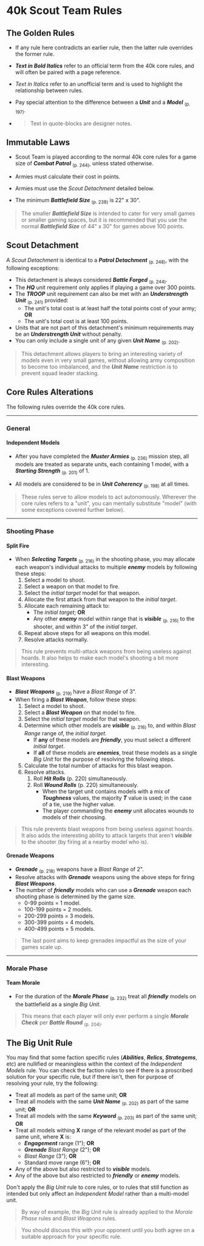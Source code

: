 # 40k Scout Team Rules

## The Golden Rules

- If any rule here contradicts an earlier rule, then the latter rule overrides the former rule.

- ***Text in Bold Italics*** refer to an official term from the 40k core rules, and will often be paired with a page reference.

- *Text in Italics* refer to an unofficial term and is used to highlight the relationship between rules.

- Pay special attention to the difference between a ***Unit*** and a ***Model*** <sub>(p. 197)</sub>.

- > Text in quote-blocks are designer notes.

## Immutable Laws

- Scout Team is played according to the normal 40k core rules for a game size of ***Combat Patrol*** <sub>(p. 244)</sub>, unless stated otherwise.

- Armies must calculate their cost in points.

- Armies must use the *Scout Detachment* detailed below.

- The minimum ***Battlefield Size*** <sub>(p. 238)</sub> is 22" x 30".

> The smaller ***Battlefield Size*** is intended to cater for very small games or smaller gaming spaces, but it is recommended that you use the normal ***Battlefield Size*** of 44" x 30" for games above 100 points.

## Scout Detachment

A *Scout Detachment* is identical to a ***Patrol Detachment*** <sub>(p. 248)</sub>, with the following exceptions:

- This detachment is always considered ***Battle Forged*** <sub>(p. 244)</sub>.
- The ***HQ*** unit requirement only applies if playing a game over 300 points.
- The ***TROOP*** unit requirement can also be met with an ***Understrength Unit*** <sub>(p. 241)</sub> provided:
	- The unit's total cost is at least half the total points cost of your army; **OR**
	- The unit's total cost is at least 100 points.
- Units that are not part of this detachment's minimum requirements may be an ***Understrength Unit*** without penalty.
- You can only include a single unit of any given ***Unit Name*** <sub>(p. 202)</sub>.

> This detachment allows players to bring an interesting variety of models even in very small games, without allowing army composition to become too imbalanced, and the ***Unit Name*** restriction is to prevent squad leader stacking.

## Core Rules Alterations

The following rules override the 40k core rules.

---

### General

#### Independent Models

- After you have completed the ***Muster Armies*** <sub>(p. 236)</sub> mission step, all models are treated as separate units, each containing 1 model, with a ***Starting Strength*** <sub>(p. 201)</sub> of 1.

- All models are considered to be in ***Unit Coherency*** <sub>(p. 198)</sub> at all times.

> These rules serve to allow models to act autonomously. Wherever the core rules refers to a "unit", you can mentally substitute "model" (with some exceptions covered further below).

---

### Shooting Phase

#### Split Fire

- When ***Selecting Targets*** <sub>(p. 216)</sub> in the shooting phase, you may allocate each weapon's individual attacks to multiple ***enemy*** models by following these steps:
    1. Select a model to shoot.
    1. Select a weapon on that model to fire.
    1. Select the *initial target* model for that weapon.
    1. Allocate the first attack from that weapon to the *initial target*.
    1. Allocate each remaining attack to:
        - The *initial target*; **OR**
        - Any other ***enemy*** model within range that is ***visible*** <sub>(p. 216)</sub> to the shooter, and within 3" of the *initial target*.
    1. Repeat above steps for all weapons on this model.
    1. Resolve attacks normally.

> This rule prevents multi-attack weapons from being useless against hoards. It also helps to make each model's shooting a bit more interesting.

#### Blast Weapons

- ***Blast Weapons*** <sub>(p. 219)</sub> have a *Blast Range* of 3".
- When firing a ***Blast Weapon***, follow these steps:
    1. Select a model to shoot.
    1. Select a ***Blast Weapon*** on that model to fire.
    1. Select the *initial target* model for that weapon.
    1. Determine which other models are ***visible*** <sub>(p. 216)</sub> to, and within *Blast Range* range of, the *initial target*.
        - If **any** of these models are ***friendly***, you must select a different *initial target*.
        - If **all** of these models are ***enemies***, treat these models as a single *Big Unit* for the purpose of resolving the following steps.
    1. Calculate the total number of attacks for this blast weapon.
    1. Resolve attacks.
        1. Roll ***Hit Rolls*** (p. 220) simultaneously.
        1. Roll ***Wound Rolls*** (p. 220) simultaneously.
            - When the target unit contains models with a mix of ***Toughness*** values, the majority ***T*** value is used; in the case of a tie,  use the higher value.
            - The player commanding the ***enemy*** unit allocates wounds to models of their choosing.

> This rule prevents blast weapons from being useless against hoards. It also adds the interesting ability to attack targets that aren't ***visible*** to the shooter (by firing at a nearby model who is).

#### Grenade Weapons

- ***Grenade*** <sub>(p. 218)</sub> weapons have a *Blast Range* of 2".
- Resolve attacks with ***Grenade*** weapons using the above steps for firing ***Blast Weapons***.
- The number of ***friendly*** models who can use a ***Grenade*** weapon each shooting phase is determined by the game size.
    - 0-99 points = 1 model.
    - 100-199 points = 2 models.
    - 200-299 points = 3 models.
    - 300-399 points = 4 models.
    - 400-499 points = 5 models.

> The last point aims to keep grenades impactful as the size of your games scale up.

---

### Morale Phase

#### Team Morale

- For the duration of the ***Morale Phase*** <sub>(p. 232)</sub> treat all ***friendly*** models on the battlefield as a single *Big Unit*.

> This means that each player will only ever perform a single ***Morale Check*** per ***Battle Round*** <sub>(p. 204)</sub>.

## The Big Unit Rule

You may find that some faction specific rules (***Abilities***, ***Relics***, ***Strategems***, etc) are nullified or meaningless within the context of the *Independent Models* rule. You can check the faction rules to see if there is a proscribed solution for your specific rule, but if there isn't, then for purpose of resolving your rule, try the following:

- Treat all models as part of the same unit; **OR**
- Treat all models with the same ***Unit Name*** <sub>(p. 202)</sub> as part of the same unit; **OR**
- Treat all models with the same ***Keyword*** <sub>(p. 203)</sub> as part of the same unit; **OR**
- Treat all models withing **X** range of the relevant model as part of the same unit, where **X** is:
    - ***Engagement*** range (1"); **OR**
    - ***Grenade*** *Blast Range* (2"); **OR**
    - *Blast Range* (3"); **OR**
    - Standard move range (6"); **OR**
- Any of the above but also restricted to ***visible*** models.
- Any of the above but also restricted to ***friendly*** or ***enemy*** models.

Don't apply the *Big Unit* rule to core rules, or to rules that still function as intended but only affect an *Independent Model* rather than a multi-model unit.

> By way of example, the *Big Unit* rule is already applied to the *Morale Phase* rules and *Blast Weapons* rules.

> You should discuss this with your opponent until you both agree on a suitable approach for your specific rule.
